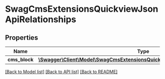 # SwagCmsExtensionsQuickviewJsonApiRelationships

## Properties
Name | Type | Description | Notes
------------ | ------------- | ------------- | -------------
**cms_block** | [**\Swagger\Client\Model\SwagCmsExtensionsQuickviewJsonApiRelationshipsCmsBlock**](SwagCmsExtensionsQuickviewJsonApiRelationshipsCmsBlock.md) |  | [optional] 

[[Back to Model list]](../../README.md#documentation-for-models) [[Back to API list]](../../README.md#documentation-for-api-endpoints) [[Back to README]](../../README.md)

